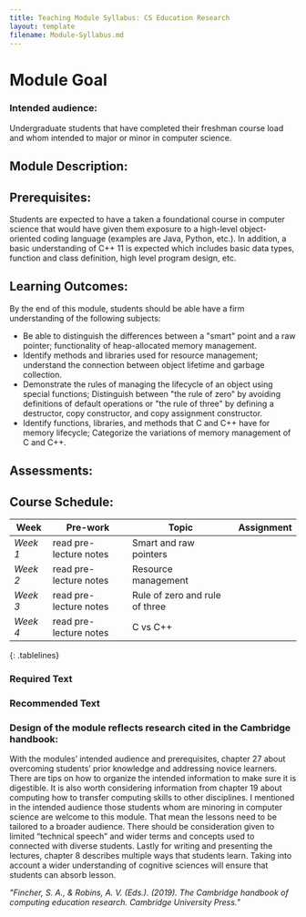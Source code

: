 ```yaml
---
title: Teaching Module Syllabus: CS Education Research
layout: template
filename: Module-Syllabus.md
---
```


<style>
.tablelines table, .tablelines td, .tablelines th {
        border: 1px solid black;
        }
</style>

# Module Goal

### Intended audience:  
Undergraduate students that have completed their freshman course load and whom intended to major or minor in computer science.  

## Module Description:

## Prerequisites:
Students are expected to have a taken a foundational course in computer science that would have given them exposure to a high-level object-oriented coding language (examples are Java, Python, etc.). In addition, a basic understanding of C++ 11 is expected which includes basic data types, function and class definition, high level program design, etc.  

## Learning Outcomes:
By the end of this module, students should be able have a firm understanding of the following subjects:
- Be able to distinguish the differences between a "smart" point and a raw pointer; functionality of heap-allocated memory management.  
- Identify methods and libraries used for resource management; understand the connection between object lifetime and garbage collection.
- Demonstrate the rules of managing the lifecycle of an object using special functions; Distinguish between "the rule of zero" by avoiding definitions of default operations or "the rule of three" by defining a destructor, copy constructor, and copy assignment constructor.
- Identify functions, libraries, and methods that C and C++ have for memory lifecycle; Categorize the variations of memory management of C and C++.

## Assessments:


## Course Schedule:
| Week | Pre-work |  Topic  | Assignment |
| ---- | -------- | ------- | ---------- |
| _Week 1_ | read pre-lecture notes | Smart and raw pointers | |
| _Week 2_ | read pre-lecture notes | Resource management | |
| _Week 3_ | read pre-lecture notes | Rule of zero and rule of three  | |
| _Week 4_ | read pre-lecture notes | C vs C++  | |
{: .tablelines}

### Required Text

### Recommended Text

### Design of the module reflects research cited in the Cambridge handbook:

With the modules’ intended audience and prerequisites, chapter 27 about overcoming students’ prior knowledge and addressing novice learners. There are tips on how to organize the intended information to make sure it is digestible. It is also worth considering information from chapter 19 about computing how to transfer computing skills to other disciplines. I mentioned in the intended audience those students whom are minoring in computer science are welcome to this module. That mean the lessons need to be tailored to a broader audience. There should be consideration given to limited “technical speech” and wider terms and concepts used to connected with diverse students. Lastly for writing and presenting the lectures, chapter 8 describes multiple ways that students learn. Taking into account a wider understanding of cognitive sciences will ensure that students can absorb lesson.

_"Fincher,_ _S. A.,_ _&_ _Robins,_ _A._ _V._ _(Eds.)._ _(2019)._ _The_ _Cambridge_ _handbook_ _of_ _computing_
_education research. Cambridge University Press."_
